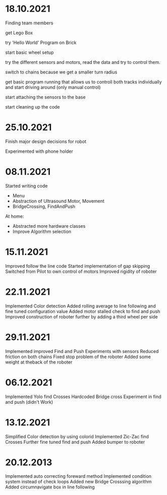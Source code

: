 # 18.10.2021

Finding team members

get Lego Box

try 'Hello World' Program on Brick

start basic wheel setup

try the different sensors and motors, read the data and try to control them.

switch to chains because we get a smaller turn radius

get basic program running that allows us to controll both tracks individually and start driving around (only manual control)

start attaching the sensors to the base

start cleaning up the code

# 25.10.2021

Finish major design decisions for robot

Experimented with phone holder

# 08.11.2021

Started writing code
 - Menu
 - Abstraction of Ultrasound Motor, Movement
 - BridgeCrossing, FindAndPush

At home:
 - Abstracted more hardware classes
 - Improve Algorithm selection

# 15.11.2021

Improved follow the line code
Started implementation of gap skipping
Switched from Pilot to own control of motors
Improved rigidity of roboter

# 22.11.2021

Implemented Color detection
Added rolling average to line following and fine tuned configuration value
Added motor stalled check to find and push
Improved construction of roboter further by adding a third wheel per side

# 29.11.2021

Implemented improved Find and Push
Experiments with sensors
Reduced friction on both chains
Fixed stop problem of the roboter
Added some weight at theback of the roboter

# 06.12.2021

Implemented Yolo find Crosses
Hardcoded Bridge cross
Experiment in find and push (didn't Work)

# 13.12.2021

Simplified Color detection by using colorid
Implemented Zic-Zac find Crosses
Further fine tuned find and push
Added bumper to roboter

# 20.12.2013

Implemented auto correcting foreward method
Implemented condition system instead of check loops
Added new Bridge Crosssing algorithm
Added circumnavigate box in line following
